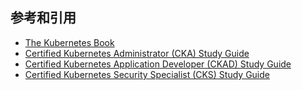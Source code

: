 ## 参考和引用

- [The Kubernetes Book](https://github.com/nigelpoulton/TheK8sBook)
- [Certified Kubernetes Administrator (CKA) Study Guide](https://github.com/bmuschko/cka-study-guide)
- [Certified Kubernetes Application Developer (CKAD) Study Guide](https://github.com/bmuschko/ckad-study-guide)
- [Certified Kubernetes Security Specialist (CKS) Study Guide](https://github.com/bmuschko/cks-study-guide)
